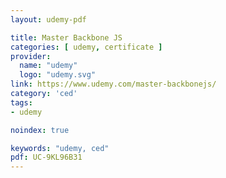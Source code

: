 ```yaml
---
layout: udemy-pdf

title: Master Backbone JS
categories: [ udemy, certificate ]
provider:
  name: "udemy"
  logo: "udemy.svg"
link: https://www.udemy.com/master-backbonejs/
category: 'ced'
tags:
- udemy

noindex: true

keywords: "udemy, ced"
pdf: UC-9KL96B31
---
```

